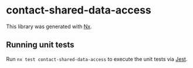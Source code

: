 # contact-shared-data-access

This library was generated with [Nx](https://nx.dev).

## Running unit tests

Run `nx test contact-shared-data-access` to execute the unit tests via [Jest](https://jestjs.io).

